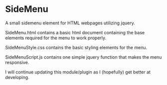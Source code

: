 # SideMenu
A small sidemenu element for HTML webpages utilizing jquery.

SideMenu.html contains a basic html document containing the base elements required for the menu to work properly.

SideMenuStyle.css contains the basic styling elements for the menu.

SideMenuScript.js contains one simple jquery function that makes the menu responsive.

I will continue updating this module/plugin as I (hopefully) get better at developing.


